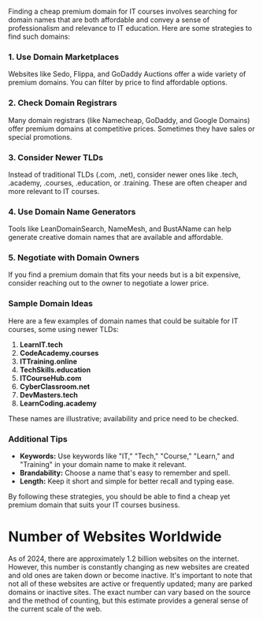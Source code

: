 Finding a cheap premium domain for IT courses involves searching for domain names that are both affordable and convey a sense of professionalism and relevance to IT education. Here are some strategies to find such domains:

### 1. Use Domain Marketplaces
Websites like Sedo, Flippa, and GoDaddy Auctions offer a wide variety of premium domains. You can filter by price to find affordable options.

### 2. Check Domain Registrars
Many domain registrars (like Namecheap, GoDaddy, and Google Domains) offer premium domains at competitive prices. Sometimes they have sales or special promotions.

### 3. Consider Newer TLDs
Instead of traditional TLDs (.com, .net), consider newer ones like .tech, .academy, .courses, .education, or .training. These are often cheaper and more relevant to IT courses.

### 4. Use Domain Name Generators
Tools like LeanDomainSearch, NameMesh, and BustAName can help generate creative domain names that are available and affordable.

### 5. Negotiate with Domain Owners
If you find a premium domain that fits your needs but is a bit expensive, consider reaching out to the owner to negotiate a lower price.

### Sample Domain Ideas

Here are a few examples of domain names that could be suitable for IT courses, some using newer TLDs:

1. **LearnIT.tech**
2. **CodeAcademy.courses**
3. **ITTraining.online**
4. **TechSkills.education**
5. **ITCourseHub.com**
6. **CyberClassroom.net**
7. **DevMasters.tech**
8. **LearnCoding.academy**

These names are illustrative; availability and price need to be checked.

### Additional Tips
- **Keywords:** Use keywords like "IT," "Tech," "Course," "Learn," and "Training" in your domain name to make it relevant.
- **Brandability:** Choose a name that's easy to remember and spell.
- **Length:** Keep it short and simple for better recall and typing ease.

By following these strategies, you should be able to find a cheap yet premium domain that suits your IT courses business.

# Number of Websites Worldwide
As of 2024, there are approximately 1.2 billion websites on the internet. However, this number is constantly changing as new websites are created and old ones are taken down or become inactive. It's important to note that not all of these websites are active or frequently updated; many are parked domains or inactive sites. The exact number can vary based on the source and the method of counting, but this estimate provides a general sense of the current scale of the web.
